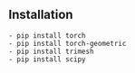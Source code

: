 ## Installation
    - pip install torch
    - pip install torch-geometric
    - pip install trimesh
    - pip install scipy